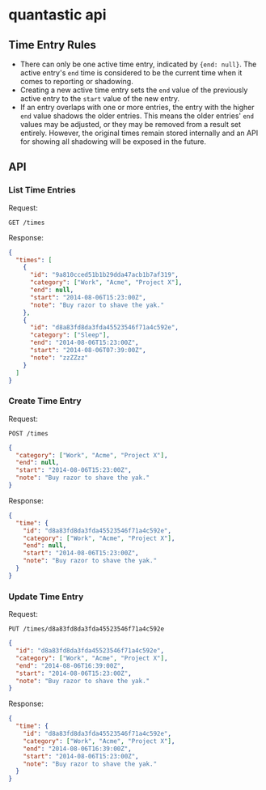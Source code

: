 # quantastic api

## Time Entry Rules

* There can only be one active time entry, indicated by `{end: null}`. The
  active entry's `end` time is considered to be the current time when it comes
  to reporting or shadowing.
* Creating a new active time entry sets the `end` value of the previously
  active entry to the `start` value of the new entry.
* If an entry overlaps with one or more entries, the entry with the higher
  `end` value shadows the older entries. This means the older entries' `end`
  values may be adjusted, or they may be removed from a result set entirely.
  However, the original times remain stored internally and an API for showing
  all shadowing will be exposed in the future.

## API

### List Time Entries

Request:

```
GET /times
```

Response:

```json
{
  "times": [
    {
      "id": "9a810cced51b1b29dda47acb1b7af319",
      "category": ["Work", "Acme", "Project X"],
      "end": null,
      "start": "2014-08-06T15:23:00Z",
      "note": "Buy razor to shave the yak."
    },
    {
      "id": "d8a83fd8da3fda45523546f71a4c592e",
      "category": ["Sleep"],
      "end": "2014-08-06T15:23:00Z",
      "start": "2014-08-06T07:39:00Z",
      "note": "zzZZzz"
    }
  ]
}
```

### Create Time Entry

Request:

```
POST /times
```
```json
{
  "category": ["Work", "Acme", "Project X"],
  "end": null,
  "start": "2014-08-06T15:23:00Z",
  "note": "Buy razor to shave the yak."
}
```

Response:

```json
{
  "time": {
    "id": "d8a83fd8da3fda45523546f71a4c592e",
    "category": ["Work", "Acme", "Project X"],
    "end": null,
    "start": "2014-08-06T15:23:00Z",
    "note": "Buy razor to shave the yak."
  }
}
```

### Update Time Entry

Request:

```
PUT /times/d8a83fd8da3fda45523546f71a4c592e
```

```json
{
  "id": "d8a83fd8da3fda45523546f71a4c592e",
  "category": ["Work", "Acme", "Project X"],
  "end": "2014-08-06T16:39:00Z",
  "start": "2014-08-06T15:23:00Z",
  "note": "Buy razor to shave the yak."
}
```

Response:

```json
{
  "time": {
    "id": "d8a83fd8da3fda45523546f71a4c592e",
    "category": ["Work", "Acme", "Project X"],
    "end": "2014-08-06T16:39:00Z",
    "start": "2014-08-06T15:23:00Z",
    "note": "Buy razor to shave the yak."
  }
}
```
